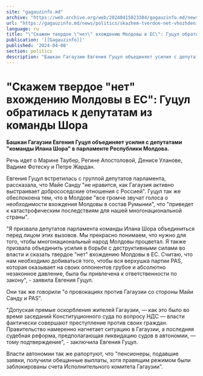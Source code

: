 ```yaml
---
site: "gagauzinfo.md"
archive: "https://web.archive.org/web/20240415023304/gagauzinfo.md/news/politics/skazhem-tverdoe-net-vhozhdeniyu-moldovi-v-es-gutsul-obratilas-k-deputatam-iz-komandi-shora"
url: "https://gagauzinfo.md/news/politics/skazhem-tverdoe-net-vhozhdeniyu-moldovi-v-es-gutsul-obratilas-k-deputatam-iz-komandi-shora"
language: ru
title: "\"Скажем твердое \"нет\" вхождению Молдовы в ЕС\": Гуцул обратилась к депутатам из команды Шора"
publication: '[[Gagauzinfo]]'
published: '2024-04-08'
section: politics
description: "Башкан Гагаузии Евгения Гуцул объединяет усилия с депутатами \"команды Илана Шора\" в парламенте Республики Молдова."
---
```


# "Скажем твердое "нет" вхождению Молдовы в ЕС": Гуцул обратилась к депутатам из команды Шора

**Башкан Гагаузии Евгения Гуцул объединяет усилия с депутатами "команды Илана Шора" в парламенте Республики Молдова.**

Речь идет о Марине Таубер, Регине Апостоловой, Денисе Уланове, Вадиме Фотеску и Петре Жардан.

Евгения Гуцул встретилась с группой депутатов парламента, рассказала, что Майе Санду "не нравится, как Гагаузия активно выстраивает добрососедские отношения с Россией". Гуцул так же обеспокоена тем, что в Молдове "все громче звучат голоса о необходимости вхождения Молдовы в состав Румынии", что "приведет к катастрофическим последствиям для нашей многонациональной страны".

"Я призвала депутатов парламента команды Илана Шора объединиться перед лицом этих вызовов. Мы прекрасно понимаем, что нужно для того, чтобы многонациональный народ Молдовы процветал. Я также призвала объединить усилия в борьбе с деструктивными силами во власти и сказать твердое "нет" вхождению Молдовы в ЕС. Считаю, что нам необходимо добиваться того, чтобы вся верхушка партии PAS, которая оказывает на своих оппонентов грубое и абсолютно незаконное давление, была бы привлечена к ответственности по закону", - заявила Евгения Гуцул.

Они так же говорили "о провокациях против Гагаузии со стороны Майи Санду и PAS".

"Допуская прямые оскорбления жителей Гагаузии, — как это было во время заседаний Конституционного суда по вопросу НДС — власти фактически совершают преступление против своих граждан. Правительство намеренно нагнетает ситуацию в Гагаузии, а последняя судебная реформа, предполагающая ликвидацию судов в автономии, — тому подтверждение", - заключила Евгения Гуцул.

Власти автономии так же рапортуют, что "пенсионеры, подавшие заявки, получили обещанные выплаты, хотя правящим режимом были заблокированы счета Исполнительного комитета Гагаузии".